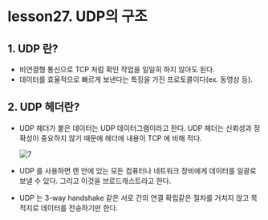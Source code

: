 # lesson27. UDP의 구조

## 1. UDP 란?

- 비연결형 통신으로 TCP 처럼 확인 작업을 일일히 하지 않아도 된다.
- 데이터를 효율적으로 빠르게 보낸다는 특징을 가진 프로토콜이다(ex. 동영상 등).

## 2. UDP 헤더란?

- UDP 헤더가 붙은 데이터는 UDP 데이터그램이라고 한다. UDP 헤더는 신뢰성과 정확성이 중요하지 않기 때문에 헤더에 내용이 TCP 에 비해 적다.

  ![7](https://user-images.githubusercontent.com/63203480/236836496-6ec8af10-9fc2-4e70-8182-c31ffafeea67.png)

- UDP 를 사용하면 랜 안에 있는 모든 컴퓨터나 네트워크 장비에게 데이터를 일괄로 보낼 수 있다. 그리고 이것을 브로드캐스트라고 한다.
- UDP 는 3-way handshake 같은 서로 간의 연결 확립같은 절차를 거치지 않고 목적지로 데이터를 전송하기만 한다.
